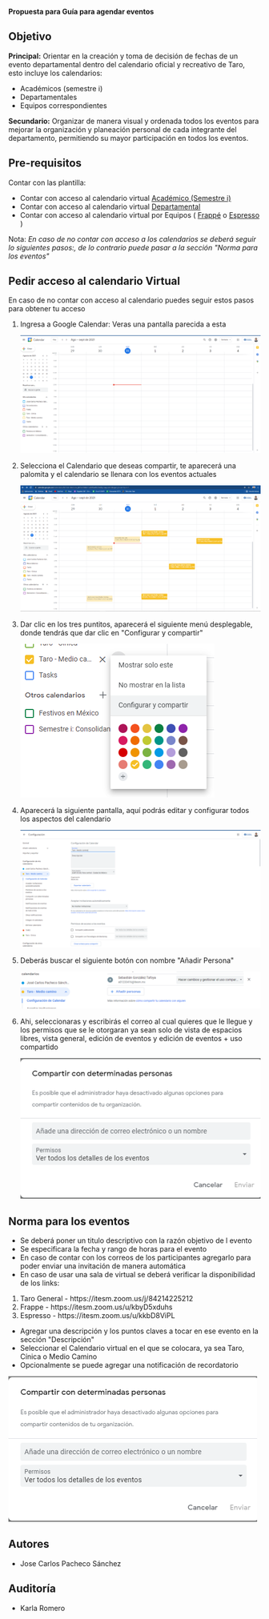 **Propuesta para Guía para agendar eventos**

## Objetivo
**Principal:** Orientar en la creación y toma de decisión de fechas de un evento departamental dentro del calendario oficial y recreativo de Taro, esto incluye los calendarios:

<ul><li>Académicos (semestre i)</li><li>Departamentales</li><li>Equipos correspondientes</li></ul>

**Secundario:** Organizar de manera visual y ordenada todos los eventos para mejorar la organización y planeación personal de cada integrante del departamento, permitiendo su mayor participación en todos los eventos.


## Pre-requisitos

Contar con las plantilla:
- Contar con acceso al calendario virtual [Académico (Semestre i)](https://calendar.google.com/calendar/embed?src=itesm.mx_jd61cv3hbbmtuiib93un8s2lok%40group.calendar.google.com&ctz=America%2FMexico_City)
- Contar con acceso al calendario virtual [Departamental](https://calendar.google.com/calendar/embed?src=c_fprk5lfepv1dslipu1dv1let2c%40group.calendar.google.com&ctz=America%2FMexico_City)
- Contar con acceso al calendario virtual por Equipos ( [Frappé](url) o [Espresso](url) )

Nota: _En caso de no contar con acceso a los calendarios se deberá  seguir lo siguientes pasos:, de lo contrario puede pasar a la sección "Norma para los eventos"_

## Pedir acceso al calendario Virtual
En caso de no contar con acceso al calendario puedes seguir estos pasos para obtener tu acceso

<ol>
<li> Ingresa a Google Calendar: Veras una pantalla parecida a esta</li>


![image](../assets/G01/g01-img-1.png)


<li>Selecciona el Calendario que deseas compartir, te aparecerá una palomita y el calendario se llenara con los eventos actuales</li>


![image](../assets/G01/g01-img-2.png)



<li>Dar clic en los tres puntitos, aparecerá el siguiente menú desplegable, donde tendrás que dar clic en "Configurar y compartir"</li>

![image](../assets/G01/g01-img-3.png)

<li>Aparecerá la siguiente pantalla, aquí podrás editar y configurar todos los aspectos del calendario</li>


![image](../assets/G01/g01-img-4.png)


<li>Deberás buscar el siguiente botón con nombre "Añadir Persona"</li>


![image](../assets/G01/g01-img-5.png)

<li>Ahi, seleccionaras y escribirás el correo al cual quieres que le llegue y los permisos que se le otorgaran ya sean solo de vista de espacios libres, vista general, edición de eventos y edición de eventos + uso compartido   </li>


![image](../assets/G01/g01-img-6.png)

</ol>


## Norma para los eventos

- Se deberá poner un titulo descriptivo con la razón objetivo de l evento
- Se especificara la fecha y rango de horas para el evento
- En caso de contar con los correos de los participantes agregarlo para poder enviar una invitación de manera automática
- En caso de usar una sala de virtual se deberá  verificar la disponibilidad de los links:
<ol><li>Taro General - https://itesm.zoom.us/j/84214225212 </li><li>Frappe -  https://itesm.zoom.us/u/kbyD5xduhs  </li><li>Espresso - 
 https://itesm.zoom.us/u/kkbD8ViPL  </li></ol>

- Agregar una descripción y los puntos claves a tocar en ese evento en la sección "Descripción"
- Seleccionar el Calendario virtual en el que se colocara, ya sea Taro, Cínica o Medio Camino
- Opcionalmente se puede agregar una notificación de recordatorio


![image](../assets/G01/g01-img-6.png)

## Autores

- Jose Carlos Pacheco Sánchez

## Auditoría

-  Karla Romero
 



